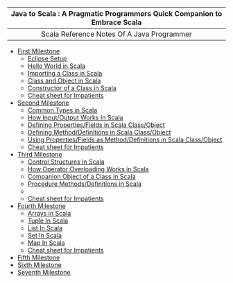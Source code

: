 
| **Java to Scala : A Pragmatic Programmers Quick Companion to Embrace Scala** |
| :---: |
| Scala Reference Notes Of A Java Programmer |


- [First Milestone][first-milestone.md]
    - [Eclipse Setup][first-milestone-topic-1.md]
    - [Hello World in Scala][first-milestone-topic-2.md]
    - [Importing a Class in Scala][first-milestone-topic-3.md]
    - [Class and Object in Scala][first-milestone-topic-4.md]
    - [Constructor of a Class in Scala][first-milestone-topic-5.md]
    - [Cheat sheet for Impatients][first-milestone-topic-6.md]
-  [Second Milestone][second-milestone.md]
    - [Common Types in Scala][second-milestone-topic-1.md]
    - [How Input/Output Works In Scala][second-milestone-topic-2.md]
    - [Defining Properties/Fields in Scala Class/Object][second-milestone-topic-3.md]
    - [Defining Method/Definitions in Scala Class/Object][second-milestone-topic-4.md]
    - [Using Properties/Fields as Method/Definitions in Scala Class/Object][second-milestone-topic-5.md]
    - [Cheat sheet for Impatients][second-milestone-topic-6.md]
-  [Third Milestone][third-milestone.md]
    - [Control Structures in Scala][third-milestone-topic-1.md]
    - [How Operator Overloading Works in Scala][third-milestone-topic-2.md]
    - [Companion Object of a Class in Scala][third-milestone-topic-3.md]
    - [Procedure Methods/Definitions in Scala][third-milestone-topic-4.md]
    - [][third-milestone-topic-5.md]
    - [Cheat sheet for Impatients][third-milestone-topic-6.md]
-  [Fourth Milestone][fourth-milestone.md]
    - [Arrays in Scala][third-milestone-topic-1.md]
    - [Tuple In Scala][third-milestone-topic-2.md]
    - [List In Scala][third-milestone-topic-3.md]
    - [Set In Scala][third-milestone-topic-4.md]
    - [Map In Scala][third-milestone-topic-5.md]
    - [Cheat sheet for Impatients][third-milestone-topic-6.md]
-  [Fifth Milestone][fifth-milestone.md]
-  [Sixth Milestone][sixth-milestone.md]
-  [Seventh Milestone][seventh-milestone.md]

[first-milestone.md]: https://github.com/inbravo/java-to-scala/blob/master/first-milestone.md
[first-milestone-topic-1.md]: https://github.com/inbravo/java-to-scala/blob/master/first-milestone/setup-well-begun-half-done.md
[first-milestone-topic-2.md]: https://github.com/inbravo/java-to-scala/blob/master/first-milestone/hello-world.md
[first-milestone-topic-3.md]: https://github.com/inbravo/java-to-scala/blob/master/first-milestone/class-import.md
[first-milestone-topic-4.md]: https://github.com/inbravo/java-to-scala/blob/master/first-milestone/class-and-object.md
[first-milestone-topic-5.md]: https://github.com/inbravo/java-to-scala/blob/master/first-milestone/constructors.md
[first-milestone-topic-6.md]: https://github.com/inbravo/java-to-scala/blob/master/first-milestone/cheat-sheet.md
[second-milestone.md]: https://github.com/inbravo/java-to-scala/blob/master/second-milestone.md
[second-milestone-topic-1.md]: https://github.com/inbravo/java-to-scala/blob/master/second-milestone/common-types.md
[second-milestone-topic-2.md]: https://github.com/inbravo/java-to-scala/blob/master/second-milestone/input-and-output.md
[second-milestone-topic-3.md]: https://github.com/inbravo/java-to-scala/blob/master/second-milestone/values-variables-and-methods.md
[second-milestone-topic-4.md]: https://github.com/inbravo/java-to-scala/blob/master/second-milestone/methods.md
[second-milestone-topic-5.md]: https://github.com/inbravo/java-to-scala/blob/master/second-milestone/variables-and-definitions.md
[second-milestone-topic-6.md]: https://github.com/inbravo/java-to-scala/blob/master/second-milestone/cheat-sheet.md
[third-milestone.md]: https://github.com/inbravo/java-to-scala/blob/master/third-milestone.md
[third-milestone-topic-1.md]: https://github.com/inbravo/java-to-scala/blob/master/third-milestone/looping-in-scala.md
[third-milestone-topic-2.md]: https://github.com/inbravo/java-to-scala/blob/master/third-milestone/operator-overloading.md
[third-milestone-topic-3.md]: https://github.com/inbravo/java-to-scala/blob/master/third-milestone/companion-object.md
[third-milestone-topic-4.md]: https://github.com/inbravo/java-to-scala/blob/master/third-milestone/procedures.md
[third-milestone-topic-5.md]: https://github.com/inbravo/java-to-scala/blob/master/third-milestone/methods.md
[third-milestone-topic-6.md]: https://github.com/inbravo/java-to-scala/blob/master/third-milestone/cheat-sheet.md
[fourth-milestone.md]: https://github.com/inbravo/java-to-scala/blob/master/fourth-milestone.md
[fourth-milestone-topic-1.md]: https://github.com/inbravo/java-to-scala/blob/master/fourth-milestone/array.md
[fourth-milestone-topic-2.md]: https://github.com/inbravo/java-to-scala/blob/master/fourth-milestone/tuple.md
[fourth-milestone-topic-3.md]: https://github.com/inbravo/java-to-scala/blob/master/fourth-milestone/list.md
[fourth-milestone-topic-4.md]: https://github.com/inbravo/java-to-scala/blob/master/fourth-milestone/set.md
[fourth-milestone-topic-5.md]: https://github.com/inbravo/java-to-scala/blob/master/fourth-milestone/map.md
[fourth-milestone-topic-6.md]: https://github.com/inbravo/java-to-scala/blob/master/fourth-milestone/cheat-sheet.md
[fifth-milestone.md]: https://github.com/inbravo/java-to-scala/blob/master/fifth-milestone.md
[sixth-milestone.md]: https://github.com/inbravo/java-to-scala/blob/master/sixth-milestone.md
[seventh-milestone.md]: https://github.com/inbravo/java-to-scala/blob/master/seventh-milestone.md



